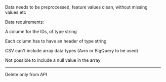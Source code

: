 
Data needs to be preprocessed, feature values clean, without missing values etc

Data requirements:

A column for the IDs, of type string

Each column has to have an header of type string

CSV can't include array data types (Avro or BigQuery to be used)

Not possible to include a null value in the array

---

Delete only from API

